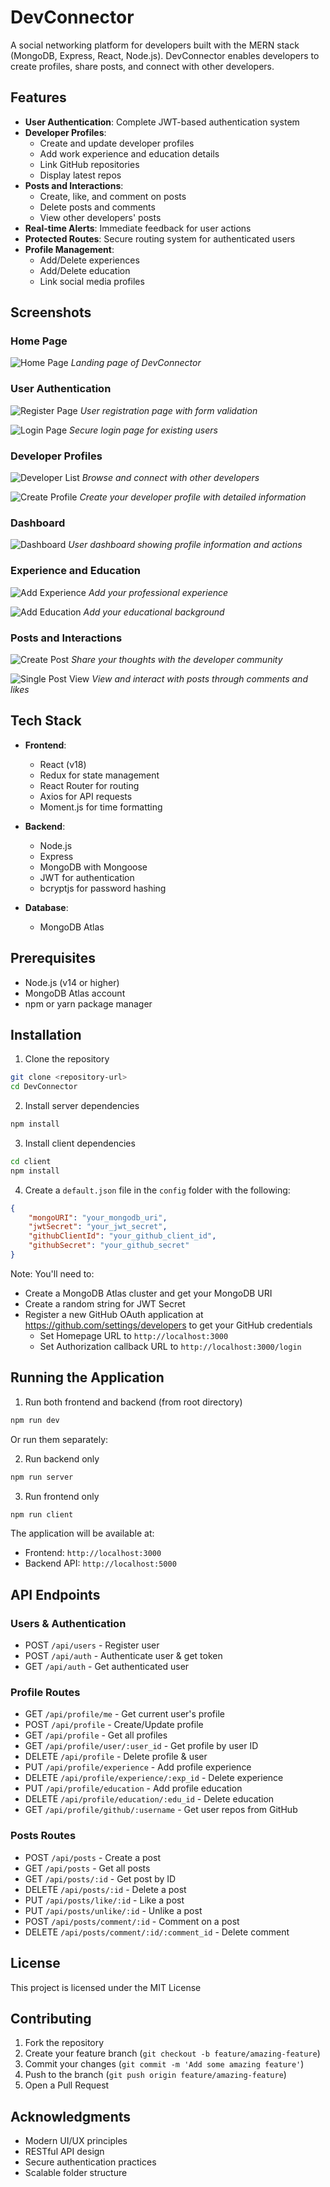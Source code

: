 # DevConnector

A social networking platform for developers built with the MERN stack (MongoDB, Express, React, Node.js). DevConnector enables developers to create profiles, share posts, and connect with other developers.

## Features

- **User Authentication**: Complete JWT-based authentication system
- **Developer Profiles**: 
  - Create and update developer profiles
  - Add work experience and education details
  - Link GitHub repositories
  - Display latest repos
- **Posts and Interactions**:
  - Create, like, and comment on posts
  - Delete posts and comments
  - View other developers' posts
- **Real-time Alerts**: Immediate feedback for user actions
- **Protected Routes**: Secure routing system for authenticated users
- **Profile Management**:
  - Add/Delete experiences
  - Add/Delete education
  - Link social media profiles

## Screenshots

### Home Page
![Home Page](assets/home.png)
*Landing page of DevConnector*

### User Authentication
![Register Page](assets/register.png)
*User registration page with form validation*

![Login Page](assets/login.png)
*Secure login page for existing users*

### Developer Profiles
![Developer List](assets/developer-list.png)
*Browse and connect with other developers*

![Create Profile](assets/create-profile.png)
*Create your developer profile with detailed information*

### Dashboard
![Dashboard](assets/dashboard.png)
*User dashboard showing profile information and actions*

### Experience and Education
![Add Experience](assets/add-experience.png)
*Add your professional experience*

![Add Education](assets/add-education.png)
*Add your educational background*

### Posts and Interactions
![Create Post](assets/create-post.png)
*Share your thoughts with the developer community*

![Single Post View](assets/single-post.png)
*View and interact with posts through comments and likes*

## Tech Stack

- **Frontend**:
  - React (v18)
  - Redux for state management
  - React Router for routing
  - Axios for API requests
  - Moment.js for time formatting
  
- **Backend**:
  - Node.js
  - Express
  - MongoDB with Mongoose
  - JWT for authentication
  - bcryptjs for password hashing
  
- **Database**:
  - MongoDB Atlas

## Prerequisites

- Node.js (v14 or higher)
- MongoDB Atlas account
- npm or yarn package manager

## Installation

1. Clone the repository
```bash
git clone <repository-url>
cd DevConnector
```

2. Install server dependencies
```bash
npm install
```

3. Install client dependencies
```bash
cd client
npm install
```

4. Create a `default.json` file in the `config` folder with the following:
```json
{
    "mongoURI": "your_mongodb_uri",
    "jwtSecret": "your_jwt_secret",
    "githubClientId": "your_github_client_id",
    "githubSecret": "your_github_secret"
}
```

Note: You'll need to:
- Create a MongoDB Atlas cluster and get your MongoDB URI
- Create a random string for JWT Secret
- Register a new GitHub OAuth application at https://github.com/settings/developers to get your GitHub credentials
  - Set Homepage URL to `http://localhost:3000`
  - Set Authorization callback URL to `http://localhost:3000/login`

## Running the Application

1. Run both frontend and backend (from root directory)
```bash
npm run dev
```

Or run them separately:

2. Run backend only
```bash
npm run server
```

3. Run frontend only
```bash
npm run client
```

The application will be available at:
- Frontend: `http://localhost:3000`
- Backend API: `http://localhost:5000`

## API Endpoints

### Users & Authentication
- POST `/api/users` - Register user
- POST `/api/auth` - Authenticate user & get token
- GET `/api/auth` - Get authenticated user

### Profile Routes
- GET `/api/profile/me` - Get current user's profile
- POST `/api/profile` - Create/Update profile
- GET `/api/profile` - Get all profiles
- GET `/api/profile/user/:user_id` - Get profile by user ID
- DELETE `/api/profile` - Delete profile & user
- PUT `/api/profile/experience` - Add profile experience
- DELETE `/api/profile/experience/:exp_id` - Delete experience
- PUT `/api/profile/education` - Add profile education
- DELETE `/api/profile/education/:edu_id` - Delete education
- GET `/api/profile/github/:username` - Get user repos from GitHub

### Posts Routes
- POST `/api/posts` - Create a post
- GET `/api/posts` - Get all posts
- GET `/api/posts/:id` - Get post by ID
- DELETE `/api/posts/:id` - Delete a post
- PUT `/api/posts/like/:id` - Like a post
- PUT `/api/posts/unlike/:id` - Unlike a post
- POST `/api/posts/comment/:id` - Comment on a post
- DELETE `/api/posts/comment/:id/:comment_id` - Delete comment

## License

This project is licensed under the MIT License

## Contributing

1. Fork the repository
2. Create your feature branch (`git checkout -b feature/amazing-feature`)
3. Commit your changes (`git commit -m 'Add some amazing feature'`)
4. Push to the branch (`git push origin feature/amazing-feature`)
5. Open a Pull Request

## Acknowledgments

- Modern UI/UX principles
- RESTful API design
- Secure authentication practices
- Scalable folder structure
